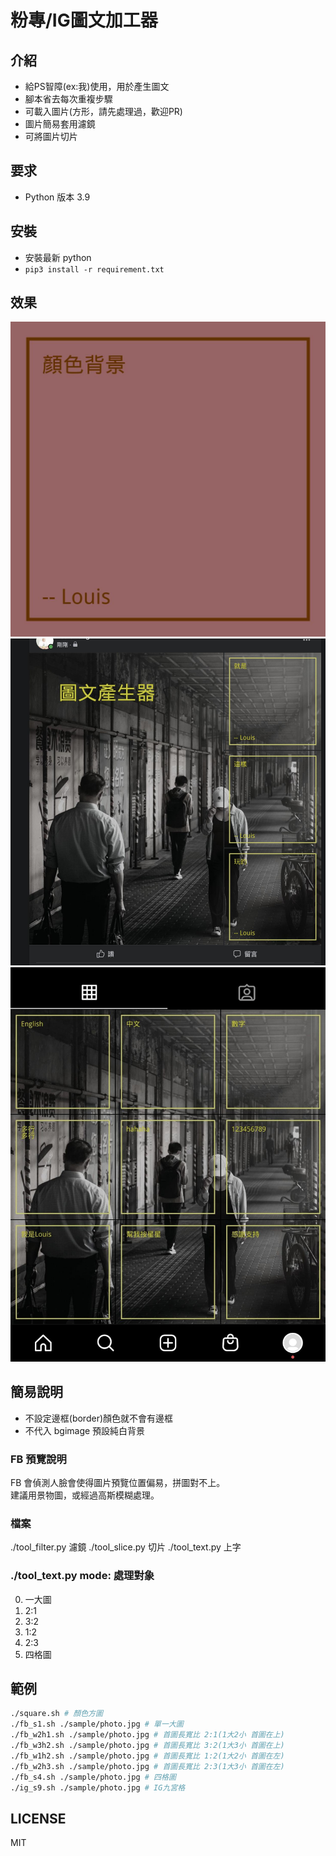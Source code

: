 # 粉專/IG圖文加工器

## 介紹
* 給PS智障(ex:我)使用，用於產生圖文
* 腳本省去每次重複步驟
* 可載入圖片(方形，請先處理過，歡迎PR)
* 圖片簡易套用濾鏡
* 可將圖片切片

## 要求
* Python 版本 3.9

## 安裝
* 安裝最新 python
* `pip3 install -r requirement.txt`

## 效果
![](./square_example.jpg)
![](./fb_w2h3_example.jpg)
![](./ig_s9_example.jpg)


## 簡易說明
* 不設定邊框(border)顏色就不會有邊框
* 不代入 bgimage 預設純白背景

### FB 預覽說明
FB 會偵測人臉會使得圖片預覽位置偏易，拼圖對不上。<br />
建議用景物圖，或經過高斯模糊處理。

### 檔案
./tool_filter.py 濾鏡
./tool_slice.py 切片
./tool_text.py 上字

### ./tool_text.py mode: 處理對象
0. 一大圖
1. 2:1
2. 3:2
3. 1:2
4. 2:3
5. 四格圖

## 範例
```sh
./square.sh # 顏色方圖
./fb_s1.sh ./sample/photo.jpg # 單一大圖
./fb_w2h1.sh ./sample/photo.jpg # 首圖長寬比 2:1(1大2小 首圖在上)
./fb_w3h2.sh ./sample/photo.jpg # 首圖長寬比 3:2(1大3小 首圖在上)
./fb_w1h2.sh ./sample/photo.jpg # 首圖長寬比 1:2(1大2小 首圖在左)
./fb_w2h3.sh ./sample/photo.jpg # 首圖長寬比 2:3(1大3小 首圖在左)
./fb_s4.sh ./sample/photo.jpg # 四格圖
./ig_s9.sh ./sample/photo.jpg # IG九宮格
```


## LICENSE
MIT
